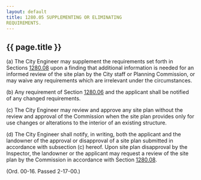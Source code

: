 ```yaml
---
layout: default 
title: 1280.05 SUPPLEMENTING OR ELIMINATING
REQUIREMENTS.
---
```


{{ page.title }}
----------------

​(a) The City Engineer may supplement the requirements set forth in
Sections [1280.08](554b6e3a.html) upon a finding that additional
information is needed for an informed review of the site plan by the
City staff or Planning Commission, or may waive any requirements which
are irrelevant under the circumstances.

​(b) Any requirement of Section [1280.06](554b6e3a.html) and the
applicant shall be notified of any changed requirements.

​(c) The City Engineer may review and approve any site plan without the
review and approval of the Commission when the site plan provides only
for use changes or alterations to the interior of an existing structure.

​(d) The City Engineer shall notify, in writing, both the applicant and
the landowner of the approval or disapproval of a site plan submitted in
accordance with subsection (c) hereof. Upon site plan disapproval by the
Inspector, the landowner or the applicant may request a review of the
site plan by the Commission in accordance with Section
[1280.08](554b6e3a.html).

(Ord. 00-16. Passed 2-17-00.)
